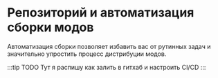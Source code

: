 # Репозиторий и автоматизация сборки модов

Автоматизация сборки позволяет избавить вас от рутинных задач и значительно упростить процесс дистрибуции модов.


:::tip TODO
Тут я распишу как залить в гитхаб и настроить CI/CD
:::

